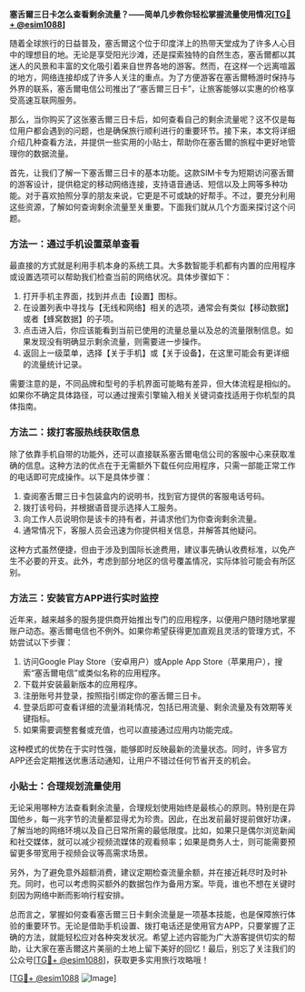 **塞舌爾三日卡怎么查看剩余流量？——简单几步教你轻松掌握流量使用情况[[TG💪+ @esim1088](https://t.me/s/esim1088)]**

随着全球旅行的日益普及，塞舌爾这个位于印度洋上的热带天堂成为了许多人心目中的理想目的地。无论是享受阳光沙滩，还是探索独特的自然生态，塞舌爾都以其迷人的风景和丰富的文化吸引着来自世界各地的游客。然而，在这样一个远离喧嚣的地方，网络连接却成了许多人关注的重点。为了方便游客在塞舌爾畅游时保持与外界的联系，塞舌爾电信公司推出了“塞舌爾三日卡”，让旅客能够以实惠的价格享受高速互联网服务。

那么，当你购买了这张塞舌爾三日卡后，如何查看自己的剩余流量呢？这不仅是每位用户都会遇到的问题，也是确保旅行顺利进行的重要环节。接下来，本文将详细介绍几种查看方法，并提供一些实用的小贴士，帮助你在塞舌爾的旅程中更好地管理你的数据流量。

首先，让我们了解一下塞舌爾三日卡的基本功能。这款SIM卡专为短期访问塞舌爾的游客设计，提供稳定的移动网络连接，支持语音通话、短信以及上网等多种功能。对于喜欢拍照分享的朋友来说，它更是不可或缺的好帮手。不过，要充分利用这些资源，了解如何查询剩余流量至关重要。下面我们就从几个方面来探讨这个问题。

### 方法一：通过手机设置菜单查看

最直接的方式就是利用手机本身的系统工具。大多数智能手机都有内置的应用程序或设置选项可以帮助我们检查当前的网络状况。具体步骤如下：

1. 打开手机主界面，找到并点击【设置】图标。
2. 在设置列表中寻找与【无线和网络】相关的选项，通常会有类似【移动数据】或者【蜂窝数据】的子项。
3. 点击进入后，你应该能看到当前已使用的流量总量以及总的流量限制信息。如果发现没有明确显示剩余流量，则需要进一步操作。
4. 返回上一级菜单，选择【关于手机】或【关于设备】，在这里可能会有更详细的流量统计记录。

需要注意的是，不同品牌和型号的手机界面可能略有差异，但大体流程是相似的。如果你不确定具体路径，可以通过搜索引擎输入相关关键词查找适用于你机型的具体指南。

### 方法二：拨打客服热线获取信息

除了依靠手机自带的功能外，还可以直接联系塞舌爾电信公司的客服中心来获取准确的信息。这种方法的优点在于无需额外下载任何应用程序，只需一部能正常工作的电话即可完成操作。以下是具体步骤：

1. 查阅塞舌爾三日卡包装盒内的说明书，找到官方提供的客服电话号码。
2. 拨打该号码，并根据语音提示选择人工服务。
3. 向工作人员说明你是该卡的持有者，并请求他们为你查询剩余流量。
4. 通常情况下，客服人员会迅速为你提供相关信息，并解答其他疑问。

这种方式虽然便捷，但由于涉及到国际长途费用，建议事先确认收费标准，以免产生不必要的开支。此外，考虑到部分地区的信号覆盖情况，实际体验可能会有所区别。

### 方法三：安装官方APP进行实时监控

近年来，越来越多的服务提供商开始推出专门的应用程序，以便用户随时随地掌握账户动态。塞舌爾电信也不例外。如果你希望获得更加直观且灵活的管理方式，不妨尝试以下步骤：

1. 访问Google Play Store（安卓用户）或Apple App Store（苹果用户），搜索“塞舌爾电信”或类似名称的应用程序。
2. 下载并安装最新版本的应用程序。
3. 注册账号并登录，按照指引绑定你的塞舌爾三日卡。
4. 登录后即可查看详细的流量消耗情况，包括已用流量、剩余流量及有效期等关键指标。
5. 如果需要调整套餐或充值，也可以直接通过应用内功能完成。

这种模式的优势在于实时性强，能够即时反映最新的流量状态。同时，许多官方APP还会定期推送优惠活动通知，让用户不错过任何节省开支的机会。

### 小贴士：合理规划流量使用

无论采用哪种方法查看剩余流量，合理规划使用始终是最核心的原则。特别是在异国他乡，每一兆字节的流量都显得尤为珍贵。因此，在出发前最好提前做好功课，了解当地的网络环境以及自己日常所需的最低限度。比如，如果只是偶尔浏览新闻和社交媒体，就可以减少视频流媒体的观看频率；如果是商务人士，则可能需要预留更多带宽用于视频会议等高需求场景。

另外，为了避免意外超额消费，建议定期检查流量余额，并在接近耗尽时及时补充。同时，也可以考虑购买额外的数据包作为备用方案。毕竟，谁也不想在关键时刻因为网络中断而影响行程安排。

总而言之，掌握如何查看塞舌爾三日卡剩余流量是一项基本技能，也是保障旅行体验的重要环节。无论是借助手机设置、拨打电话还是使用官方APP，只要掌握了正确的方法，就能轻松应对各种突发状况。希望上述内容能为广大游客提供切实的帮助，让大家在塞舌爾这片美丽的土地上留下美好的回忆！最后，别忘了关注我们的公众号[[TG💪+ @esim1088](https://t.me/s/esim1088)]，获取更多实用旅行攻略哦！

[[TG💪+ @esim1088](https://t.me/s/esim1088) ![Image](https://i.postimg.cc/4NQfJmqS/Snipaste-2025-05-13-00-14-12.png)]